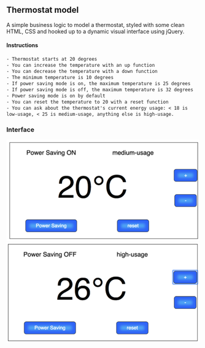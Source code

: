 ## Thermostat model

A simple business logic to model a thermostat, styled with some clean HTML, CSS and hooked up to a dynamic visual interface using jQuery.

#### Instructions

```
- Thermostat starts at 20 degrees
- You can increase the temperature with an up function
- You can decrease the temperature with a down function
- The minimum temperature is 10 degrees
- If power saving mode is on, the maximum temperature is 25 degrees
- If power saving mode is off, the maximum temperature is 32 degrees
- Power saving mode is on by default
- You can reset the temperature to 20 with a reset function
- You can ask about the thermostat's current energy usage: < 18 is low-usage, < 25 is medium-usage, anything else is high-usage.
```

### Interface
<img src="https://github.com/Debora38/Thermostat-js/blob/master/views/thermostat-start.png?raw=true" slt="thermostat-start">
<img src="https://github.com/Debora38/Thermostat-js/blob/master/views/thermostat-up.png?raw=true" alt="thermostat-up">

